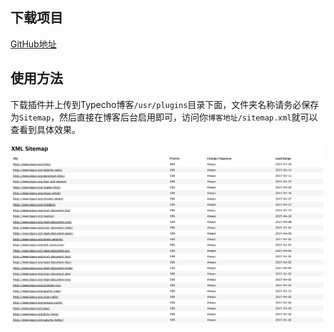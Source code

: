 ## 下载项目 

[GitHub地址](https://github.com/ryanwschina/typecho-sitemap)

## 使用方法

下载插件并上传到Typecho博客`/usr/plugins`目录下面，文件夹名称请务必保存为`Sitemap`，然后直接在博客后台启用即可，访问你`博客地址/sitemap.xml`就可以查看到具体效果。

![网站地图](typecho-sitemap-one.jpg)
